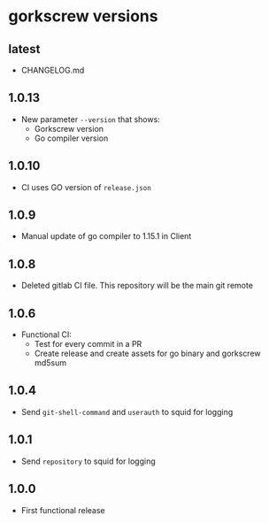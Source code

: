 # gorkscrew versions

## latest

- CHANGELOG.md

## 1.0.13

- New parameter `--version` that shows:
  - Gorkscrew version
  - Go compiler version

## 1.0.10

- CI uses GO version of `release.json`

## 1.0.9

- Manual update of go compiler to 1.15.1 in Client

## 1.0.8

- Deleted gitlab CI file. This repository will be the main git remote

## 1.0.6

- Functional CI:
  - Test for every commit in a PR
  - Create release and create assets for go binary and gorkscrew md5sum

## 1.0.4

- Send `git-shell-command` and `userauth` to squid for logging

## 1.0.1

- Send `repository` to squid for logging

## 1.0.0

- First functional release

